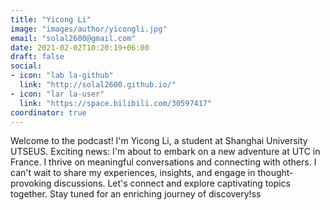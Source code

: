 ```yaml
---
title: "Yicong Li"
image: "images/author/yicongli.jpg"
email: "solal2600@gmail.com"
date: 2021-02-02T10:20:19+06:00
draft: false
social:
- icon: "lab la-github"
  link: "http://solal2600.github.io/"
- icon: "lar la-user"
  link: "https://space.bilibili.com/30597417"
coordinator: true
---
```


Welcome to the podcast! I'm Yicong Li, a student at Shanghai University UTSEUS. Exciting news: I'm about to embark on a new adventure at UTC in France. I thrive on meaningful conversations and connecting with others. I can't wait to share my experiences, insights, and engage in thought-provoking discussions. Let's connect and explore captivating topics together. Stay tuned for an enriching journey of discovery!ss